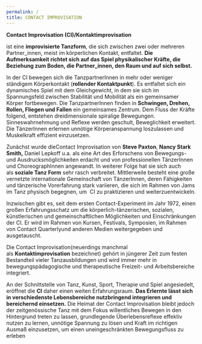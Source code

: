 ```yaml
---
permalink: /
title: CONTACT IMPROVISATION
---
```

**Contact Improvisation (CI)/Kontaktimprovisation**

ist eine **improvisierte Tanzform**, die sich zwischen zwei oder mehreren Partner_innen, meist im körperlichen Kontakt, entfaltet. **Die Aufmerksamkeit richtet sich auf das Spiel physikalischer Kräfte, die Beziehung zum Boden, die Partner_innen, den Raum und auf sich selbst.**

In der CI bewegen sich die TanzpartnerInnen in mehr oder weniger ständigem Körperkontakt (**rollender Kontaktpunkt**). Es entfaltet sich ein dynamisches Spiel mit dem Gleichgewicht, in dem sie sich im Spannungsfeld zwischen Stabilität und Mobilität als ein gemeinsamer Körper fortbewegen. Die TanzpartnerInnen finden in **Schwingen, Drehen, Rollen, Fliegen und Fallen** ein gemeinsames Zentrum. Dem Fluss der Kräfte folgend, entstehen dreidimensionale spiralige Bewegungen. Sinneswahrnehmung und Reflexe werden geschult, Beweglichkeit erweitert. Die TänzerInnen erlernen unnötige Körperanspannung loszulassen und Muskelkraft effizient einzusetzen.

Zunächst wurde dieContact Improvisation von **Steve Paxton**, **Nancy Stark Smith,** Daniel Lepkoff u.a. als eine Art des Erforschens von Bewegungs- und Ausdrucksmöglichkeiten erdacht und von professionellen TänzerInnen und ChoreographInnen angewandt. In weiterer Folge hat sie sich auch als **soziale Tanz Form** sehr rasch verbreitet. Mittlerweile besteht eine große vernetzte internationale Gemeinschaft von TänzerInnen, deren Fähigkeiten und tänzerische Vorerfahrung stark variieren, die sich im Rahmen von Jams im Tanz physisch begegnen, um  CI zu praktizieren und weiterzuentwickeln.

Inzwischen gibt es, seit dem ersten Contact-Experiment im Jahr 1972, einen großen Erfahrungsschatz um die körperlich-tänzerischen, sozialen, künstlerischen und gemeinschaftlichen Möglichkeiten und Einschränkungen der CI. Er wird im Rahmen von Kursen, Festivals, Symposien, im Rahmen von Contact Quarterlyund anderen Medien weitergegeben und ausgetauscht. 

Die Contact Improvisation(neuerdings manchmal als **Kontaktimprovisation** bezeichnet) gehört in jüngerer Zeit zum festen Bestandteil vieler Tanzausbildungen und wird immer mehr in bewegungspädagogische und therapeutische Freizeit- und Arbeitsbereiche integriert.

An der Schnittstelle von Tanz, Kunst, Sport, Therapie und Spiel angesiedelt, eröffnet die **CI** daher einen weiten Erfahrungsraum. **Das Erlernte lässt sich in verschiedenste Lebensbereiche nutzbringend integrieren und bereichernd einsetzen.** Die Heimat der Contact Improvisation bleibt jedoch der zeitgenössische Tanz mit dem Fokus willentliches Bewegen in den Hintergrund treten zu lassen, grundlegende Überlebensreflexe effektiv nutzen zu lernen, unnötige Spannung zu lösen und Kraft im richtigen Ausmaß einzusetzen, um einen uneingeschränkten Bewegungsfluss zu erleben